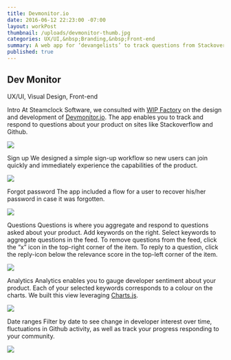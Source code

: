 ```yaml
---
title: Devmonitor.io
date: 2016-06-12 22:23:00 -07:00
layout: workPost
thumbnail: /uploads/devmonitor-thumb.jpg
categories: UX/UI,&nbsp;Branding,&nbsp;Front-end
summary: A web app for ‘devangelists’ to track questions from Stackoverflow.
published: true
---
```

<article>
	<div class="vh-100 dt w-100 bg-black pt5 pb6 bb b--black-10" style="background:url(/uploads/devmonitor-cover.jpg) no-repeat center; background-size: cover;">
    	<div class="dtc v-mid">
      		<h1 class="fl f1 f-subheadline-l measure lh-title fw7 mb0 bg-white pt1 pb2 pr2 pl3 pl4-ns pr4-ns">Dev Monitor</h1>
      		<p class="fl cl measure f5 lh-copy i bg-white pv0 pr2 pl3 pl4-ns">UX/UI, Visual Design, Front-end</p>
    	</div>
	</div>

<div class="cf">
    <div class="fl w-100 w-40-l f5 f4-ns f4-l lh-copy">
    	<p class="pa3 pa4-ns mv0">
    	<span class="db f2 fw7 lh-title">Intro</span>
    	At Steamclock Software, we consulted with <a href="http://www.wipfactory.com/" target="_blank">WIP Factory</a> on the design and development of <a href="http://www.wipfactory.com/blog/2016/4/1/from-the-devmonitor-what-do-stack-overflows-survey-results-say-to-dev-programs" target="_blank">Devmonitor.io</a>. The app enables you to track and respond to questions about your product on sites like Stackoverflow and Github.</p>
	</div>
	<div class="fl w-100 w-60-l pr4-l">
		<img class="w-100 mt4-l" src="/uploads/devmonitor-home.jpg"/>
	</div>
</div>

<div class="cf">
    <div class="fl w-100 w-40-l f5 f4-ns f4-l lh-copy">
    	<p class="pa3 pa4-ns mv0">
    	<span class="db f2 fw7 lh-title">Sign up</span>
    	We designed a simple sign-up workflow so new users can join quickly and immediately experience the capabilities of the product.</p>
	</div>
	<div class="fl w-100 w-60-l pr4-l">
		<img class="w-100 mt4-l" src="/uploads/devmonitor-signup.jpg"/>
	</div>
</div>

<div class="cf">
    <div class="fl w-100 w-40-l f5 f4-ns f4-l lh-copy">
    	<p class="pa3 pa4-ns mv0">
    	<span class="db f2 fw7 lh-title">Forgot password</span>
    	The app included a flow for a user to recover his/her password in case it was forgotten.</p>
	</div>
	<div class="fl w-100 w-60-l pr4-l">
		<img class="w-100 mt4-l" src="/uploads/devmonitor-blocked.jpg"/>
	</div>
</div>

<div class="cf">
    <div class="fl w-100 w-40-l f5 f4-ns f4-l lh-copy">
    	<p class="pa3 pa4-ns mv0">
    	<span class="db f2 fw7 lh-title">Questions</span>
    	Questions is where you aggregate and respond to questions asked about your product. Add keywords on the right. Select keywords to aggregate questions in the feed. To remove questions from the feed, click the “x” icon in the top-right corner of the item. To reply to a question, click the reply-icon below the relevance score in the top-left corner of the item.</p>
	</div>
	<div class="fl w-100 w-60-l pr4-l">
		<img class="w-100 mt4-l" src="/uploads/devmonitor-questions.jpg"/>
	</div>
</div>

<div class="cf">
    <div class="fl w-100 w-40-l f5 f4-ns f4-l lh-copy">
    	<p class="pa3 pa4-ns mv0">
    	<span class="db f2 fw7 lh-title">Analytics</span>
    	Analytics enables you to gauge developer sentiment about your product. Each of your selected keywords corresponds to a colour on the charts. We built this view leveraging <a href="http://www.chartjs.org/" target="_blank">Charts.js</a>.</p>
	</div>
	<div class="fl w-100 w-60-l pr4-l">
		<img class="w-100 mt4-l" src="/uploads/devmonitor-analytics.jpg"/>
	</div>
</div>

<div class="cf mb4">
    <div class="fl w-100 w-40-l f5 f4-ns f4-l lh-copy">
    	<p class="pa3 pa4-ns mv0">
    	<span class="db f2 fw7 lh-title">Date ranges</span>
    	Filter by date to see change in developer interest over time, fluctuations in Github activity, as well as track your progress responding to your community.</p>
	</div>
	<div class="fl w-100 w-60-l pr4-l">
		<img class="w-100 mt4-l" src="/uploads/devmonitor-dates.jpg"/>
	</div>
</div>

</article>